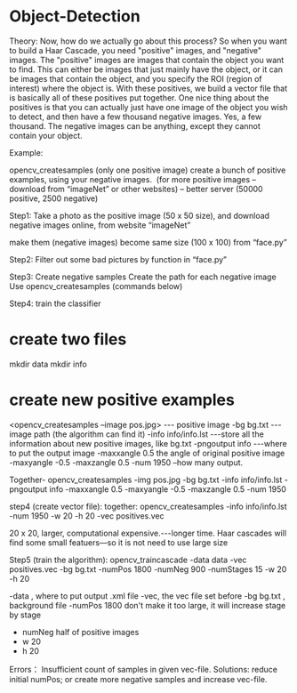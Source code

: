 # Object-Detection
Theory: 
Now, how do we actually go about this process? So when you want to build a Haar Cascade, you need "positive" images, and "negative" images. The "positive" images are images that contain the object you want to find. This can either be images that just mainly have the object, or it can be images that contain the object, and you specify the ROI (region of interest) where the object is. With these positives, we build a vector file that is basically all of these positives put together. One nice thing about the positives is that you can actually just have one image of the object you wish to detect, and then have a few thousand negative images. Yes, a few thousand. The negative images can be anything, except they cannot contain your object.

Example: 

opencv_createsamples (only one positive image)
create a bunch of positive examples, using your negative images. 
(for more positive images – download from “imageNet” or other websites) – better server (50000 positive, 2500 negative)

Step1: 
Take a photo as the positive image (50 x 50 size), and 
download negative images online, from website “imageNet”

make them (negative images) become same size (100 x 100) from “face.py”

Step2: 
Filter out some bad pictures by function in “face.py”

Step3:
Create negative samples 
Create the path for each negative image 
Use opencv_createsamples (commands below)

Step4: train the classifier
# create two files 
mkdir data
mkdir info 
# create new positive examples 
<opencv_createsamples –image pos.jpg> --- positive image 
-bg bg.txt ---image path (the algorithm can find it)
-info info/info.lst ---store all the information about new positive images, like bg.txt
-pngoutput info ---where to put the output image 
-maxxangle 0.5 the angle of original positive image 
-maxyangle -0.5 
-maxzangle 0.5 
-num 1950 –how many output. 

Together- 
opencv_createsamples -img pos.jpg -bg bg.txt -info info/info.lst -pngoutput info -maxxangle 0.5 -maxyangle -0.5 -maxzangle 0.5 -num 1950

step4 (create vector file): 
together:
opencv_createsamples -info info/info.lst -num 1950 -w 20 -h 20 -vec positives.vec 

20 x 20, larger, computational expensive.---longer time. 
Haar cascades will find some small featuers—so it is not need to use large size

Step5 (train the algorithm):
opencv_traincascade -data data -vec positives.vec -bg bg.txt -numPos 1800 -numNeg 900 -numStages 15 -w 20 -h 20

-data , where to put output .xml file 
-vec, the vec file set before 
-bg bg.txt , background file 
-numPos 1800 don't make it too large, it will increase stage by stage 
- numNeg half of positive images 
- w 20
- h 20 


Errors：
Insufficient count of samples in given vec-file. 
Solutions: reduce initial numPos; or create more negative samples and increase vec-file. 

